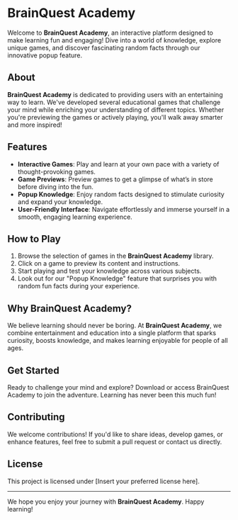 # BrainQuest Academy

Welcome to **BrainQuest Academy**, an interactive platform designed to make learning fun and engaging! Dive into a world of knowledge, explore unique games, and discover fascinating random facts through our innovative popup feature.

## About

**BrainQuest Academy** is dedicated to providing users with an entertaining way to learn. We've developed several educational games that challenge your mind while enriching your understanding of different topics. Whether you're previewing the games or actively playing, you'll walk away smarter and more inspired!

## Features

- **Interactive Games**: Play and learn at your own pace with a variety of thought-provoking games.
- **Game Previews**: Preview games to get a glimpse of what’s in store before diving into the fun.
- **Popup Knowledge**: Enjoy random facts designed to stimulate curiosity and expand your knowledge.
- **User-Friendly Interface**: Navigate effortlessly and immerse yourself in a smooth, engaging learning experience.

## How to Play

1. Browse the selection of games in the **BrainQuest Academy** library.
2. Click on a game to preview its content and instructions.
3. Start playing and test your knowledge across various subjects.
4. Look out for our "Popup Knowledge" feature that surprises you with random fun facts during your experience.

## Why BrainQuest Academy?

We believe learning should never be boring. At **BrainQuest Academy**, we combine entertainment and education into a single platform that sparks curiosity, boosts knowledge, and makes learning enjoyable for people of all ages.

## Get Started

Ready to challenge your mind and explore? Download or access BrainQuest Academy to join the adventure. Learning has never been this much fun!

## Contributing

We welcome contributions! If you'd like to share ideas, develop games, or enhance features, feel free to submit a pull request or contact us directly.

## License

This project is licensed under [Insert your preferred license here].

---

We hope you enjoy your journey with **BrainQuest Academy**. Happy learning!
